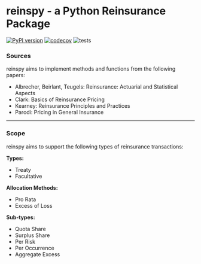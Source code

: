 # reinspy - a Python Reinsurance Package
[![PyPI version](https://badge.fury.io/py/reinspy.svg)](https://badge.fury.io/py/reinspy)
[![codecov](https://codecov.io/gh/genedan/reinspy/branch/main/graph/badge.svg?token=B2tp2sywL2)](https://codecov.io/gh/genedan/reinspy) ![tests](https://github.com/genedan/reinspy/workflows/Unit%20Tests/badge.svg)
### Sources

reinspy aims to implement methods and functions from the following papers:

- Albrecher, Beirlant, Teugels: Reinsurance: Actuarial and Statistical Aspects
- Clark: Basics of Reinsurance Pricing 
- Kearney: Reinsurance Principles and Practices
- Parodi: Pricing in General Insurance

---
### Scope

reinspy aims to support the following types of reinsurance transactions:

**Types:**
- Treaty
- Facultative

**Allocation Methods:**
- Pro Rata
- Excess of Loss

**Sub-types:**
- Quota Share
- Surplus Share
- Per Risk
- Per Occurrence
- Aggregate Excess


